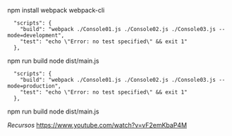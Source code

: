 npm install webpack webpack-cli


```
  "scripts": {
    "build": "webpack ./Console01.js ./Console02.js ./Console03.js --mode=development",
    "test": "echo \"Error: no test specified\" && exit 1"
  },
```


npm run build
node dist/main.js


```
  "scripts": {
    "build": "webpack ./Console01.js ./Console02.js ./Console03.js --mode=production",
    "test": "echo \"Error: no test specified\" && exit 1"
  },
```

npm run build
node dist/main.js


_Recursos_
https://www.youtube.com/watch?v=vF2emKbaP4M